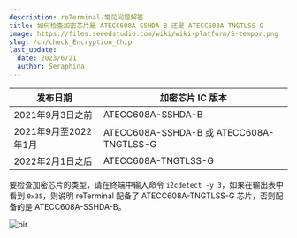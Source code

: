 ```yaml
---
description: reTerminal-常见问题解答
title: 如何检查加密芯片是 ATECC608A-SSHDA-B 还是 ATECC608A-TNGTLSS-G
image: https://files.seeedstudio.com/wiki/wiki-platform/S-tempor.png
slug: /cn/check_Encryption_Chip
last_update:
  date: 2023/6/21
  author: Seraphina
---
```


<!-- Q14: 如何检查加密芯片是 ATECC608A-SSHDA-B 还是 ATECC608A-TNGTLSS-G -->

| 发布日期 | 加密芯片 IC 版本 |
|---|---|
| 2021年9月3日之前 | ATECC608A-SSHDA-B |
| 2021年9月至2022年1月 | ATECC608A-SSHDA-B 或 ATECC608A-TNGTLSS-G |
| 2022年2月1日之后 | ATECC608A-TNGTLSS-G |

要检查加密芯片的类型，请在终端中输入命令 ```i2cdetect -y 3```，如果在输出表中看到 ```0x35```，则说明 reTerminal 配备了 ATECC608A-TNGTLSS-G 芯片，否则配备的是 ATECC608A-SSHDA-B。

<p style={{textAlign: 'center'}}><img src="https://files.seeedstudio.com/wiki/ReTerminal/FAQ/i2cdetect_03.png" alt="pir" width={500} height="auto" /></p>